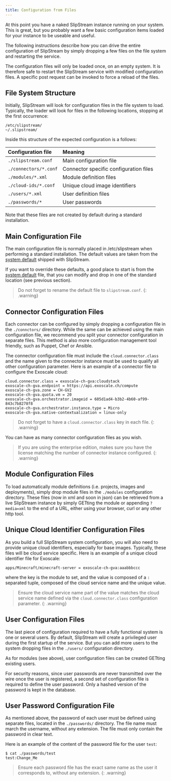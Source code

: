 ```yaml
---
title: Configuration from Files
---
```


At this point you have a naked SlipStream instance running on your
system. This is great, but you probably want a few basic configuration
items loaded for your instance to be useable and useful.

The following instructions describe how you can drive the entire
configuration of SlipStream by simply dropping a few files on the
file system and restarting the service.

The configuration files will only be loaded once, on an empty system.
It is therefore safe to restart the SlipStream service with modified
configuration files. A specific post request can be invoked to force
a reload of the files.

## File System Structure

Initially, SlipStream will look for configuration files in the file
system to load. Typically, the loader will look for files in the
following locations, stopping at the first occurrence:

    /etc/slipstream/
    ~/.slipstream/

Inside this structure of the expected configuration is a follows:

| Configuration file    | Meaning                                |
|:----------------------|:---------------------------------------|
| `./slipstream.conf`   | Main configuration file                |
| `./connectors/*.conf` | Connector specific configuration files |
| `./modules/*.xml`     | Module definition files                |
| `./cloud-ids/*.conf`  | Unique cloud image identifiers         |
| `./users/*.xml`       | User definition files                  |
| `./passwords/*`       | User passwords                         |

Note that these files are not created by default during a standard
installation.

## Main Configuration File

The main configuration file is normally placed in /etc/slipstream
when performing a standard installation. The default values are taken from
the [system default] shipped with SlipStream.

If you want to override these defaults, a good place to start is from the [system default]
file, that you can modify and drop in one of the standard location (see previous
section). 

> Do not forget to rename the default file to `slipstream.conf`. 
{: .warning}


## Connector Configuration Files

Each connector can be configured by simply dropping a configuration file
in the `./connctors/` directory. While the same can be achieved using the
main configuration file, we recommend you split your connector configuration
in separate files. This method is also more configuration management
tool friendly, such as Puppet, Chef or Ansible.

The connector configuration file must include the `cloud.connector.class`
and the name given to the connector instance must be used to qualify
all other configuration parameter. Here is an example of a connector file
to configure the Exoscale cloud:

    cloud.connector.class = exoscale-ch-gva:cloudstack
    exoscale-ch-gva.endpoint = https://api.exoscale.ch/compute
    exoscale-ch-gva.zone = CH-GV2
    exoscale-ch-gva.quota.vm = 20
    exoscale-ch-gva.orchestrator.imageid = 605d1ad4-b3b2-4b60-af99-843c7b8278f8
    exoscale-ch-gva.orchestrator.instance.type = Micro
    exoscale-ch-gva.native-contextualization = linux-only

> Do not forget to have a `cloud.connector.class` key in each file. 
{: .warning}

You can have as many connector configuration files as you wish.

> If you are using the enterprise edition, makes sure you have the license
matching the number of connector instance configured.
{: .warning}


## Module Configuration Files

To load automatically module definitions (i.e. projects, images and deployments),
simply drop module files in the `./modules` configuration directory. These
files (now in xml and soon in json) can be retrieved from a live SlipStream
instance by simply GETting the module or appending `?media=xml` to the end of
a URL, either using your browser, curl or any other http tool.


## Unique Cloud Identifier Configuration Files

As you build a full SlipStream system configuration, you will also need to
provide unique cloud identifiers, especially for base images. Typically, these
files will be cloud service specific. Here is an example of a unique cloud identifier
file for Exoscale:

    apps/Minecraft/minecraft-server = exoscale-ch-gva:aaabbbccc

where the key is the module to set, and the value is composed of a `:`
separated tuple, composed of the cloud service name and the unique value.

> Ensure the cloud service name part of the value matches the cloud service
name defined via the `cloud.connector.class` configuration parameter.
{: .warning}


## User Configuration Files

The last piece of configuration required to have a fully functional system
is one or several users. By default, SlipStream will create a privileged user
during the first startup of the service. But you can add more users to the system
dropping files in the `./users/` configuration directory.

As for modules (see above), user configuration files can be created GETting
existing users.

For security reasons, since user passwords are never transmitted over the wire once the user is
registered, a second set of configuration file is required to define the
user password.  Only a hashed version of the password is kept in the database.


## User Password Configuration File

As mentioned above, the password of each user must be defined using separate
files, located in the `./passwords/` directory.  The file name must march the
username, without any extension. The file must only contain the password in
clear text.

Here is an example of the content of the password file for the user `test`:

    $ cat ./passwords/test
    test:Change_Me

> Ensure each password file has the exact same name as the user it corresponds
to, without any extension.
{: .warning}


[system default]: https://github.com/slipstream/SlipStreamServer/blob/master/jar-connector/src/main/resources/com/sixsq/slipstream/configuration/default.config.properties
